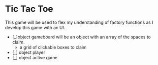 # Tic Tac Toe
This game will be used to flex my understanding of factory functions as I develop this game with an UI.

+ [_]object gameboard will be an object with an array of the spaces to claim.
  + a grid of clickable boxes to claim
+ [_] object player
+ [_] object active game
